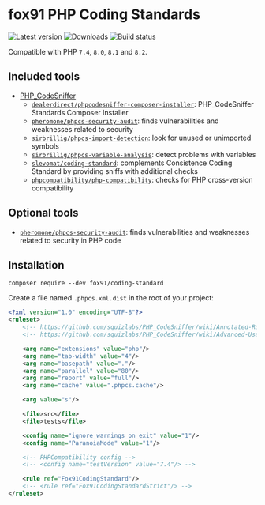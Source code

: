 # fox91 PHP Coding Standards

[![Latest version](https://img.shields.io/packagist/v/fox91/coding-standard.svg?colorB=007EC6)](https://packagist.org/packages/fox91/coding-standard)
[![Downloads](https://img.shields.io/packagist/dt/fox91/coding-standard.svg?colorB=007EC6)](https://packagist.org/packages/fox91/coding-standard)
[![Build status](https://github.com/fox91/php-coding-standard/workflows/php-ci/badge.svg?branch=main)](https://github.com/fox91/php-coding-standard/actions?query=workflow%3Aphp-ci+branch%3Amain)

Compatible with PHP `7.4`, `8.0`, `8.1` and `8.2`.

## Included tools

- [PHP_CodeSniffer](https://packagist.org/packages/squizlabs/php_codesniffer)
    + [`dealerdirect/phpcodesniffer-composer-installer`](https://packagist.org/packages/dealerdirect/phpcodesniffer-composer-installer): PHP_CodeSniffer Standards Composer Installer
    + [`pheromone/phpcs-security-audit`](https://packagist.org/packages/pheromone/phpcs-security-audit): finds vulnerabilities and weaknesses related to security
    + [`sirbrillig/phpcs-import-detection`](https://packagist.org/packages/sirbrillig/phpcs-import-detection): look for unused or unimported symbols
    + [`sirbrillig/phpcs-variable-analysis`](https://packagist.org/packages/sirbrillig/phpcs-variable-analysis): detect problems with variables
    + [`slevomat/coding-standard`](https://packagist.org/packages/slevomat/coding-standard): complements Consistence Coding Standard by providing sniffs with additional checks
    + [`phpcompatibility/php-compatibility`](https://packagist.org/packages/phpcompatibility/php-compatibility): checks for PHP cross-version compatibility

## Optional tools

- [`pheromone/phpcs-security-audit`](https://packagist.org/packages/pheromone/phpcs-security-audit): finds vulnerabilities and weaknesses related to security in PHP code

## Installation

```bsh
composer require --dev fox91/coding-standard
```

Create a file named `.phpcs.xml.dist` in the root of your project:

```xml
<?xml version="1.0" encoding="UTF-8"?>
<ruleset>
    <!-- https://github.com/squizlabs/PHP_CodeSniffer/wiki/Annotated-Ruleset -->
    <!-- https://github.com/squizlabs/PHP_CodeSniffer/wiki/Advanced-Usage -->

    <arg name="extensions" value="php"/>
    <arg name="tab-width" value="4"/>
    <arg name="basepath" value="."/>
    <arg name="parallel" value="80"/>
    <arg name="report" value="full"/>
    <arg name="cache" value=".phpcs.cache"/>

    <arg value="s"/>

    <file>src</file>
    <file>tests</file>

    <config name="ignore_warnings_on_exit" value="1"/>
    <config name="ParanoiaMode" value="1"/>

    <!-- PHPCompatibility config -->
    <!-- <config name="testVersion" value="7.4"/> -->

    <rule ref="Fox91CodingStandard"/>
    <!-- <rule ref="Fox91CodingStandardStrict"/> -->
</ruleset>
```
